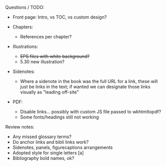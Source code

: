 Questions / TODO:

- Front page: Intro, vs TOC, vs custom design?

- Chapters:
    - References per chapter?

- Illustrations:
    - ~~EPS files with white background?~~
    - 5.30 new illustration?

- Sidenotes:
    - Where a sidenote in the book was the full URL for a link, these will just be links in the text; if wanted we can designate those links visually as "leading off-site"

- PDF:
  - Disable links... possibly with custom JS file passed to wkhtmltopdf?
  - Some fonts/headings still not working

Review notes:
- Any missed glossary terms?
- Do anchor links and bibli links work?
- Sidenotes, panels, figurecaptions arrangements
- Adopted style for single letters [a]
- Bibliography bold names, ok?